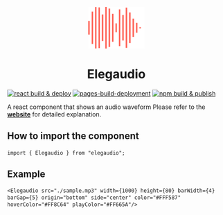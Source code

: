 <p align="center">
<img src="https://github.com/moka-ayumu/elegaudio/blob/aa53cb1e20e8770de3b53deee2616fea632ccf04/public/logo.png" width="130"/>
</p>
<h1 align="center">
  Elegaudio
</h1>

[![react build & deploy](https://github.com/moka-ayumu/elegaudio/actions/workflows/deploy.yml/badge.svg)](https://github.com/moka-ayumu/elegaudio/actions/workflows/deploy.yml)
[![pages-build-deployment](https://github.com/moka-ayumu/elegaudio/actions/workflows/pages/pages-build-deployment/badge.svg)](https://github.com/moka-ayumu/elegaudio/actions/workflows/pages/pages-build-deployment)
[![npm build & publish](https://github.com/moka-ayumu/elegaudio/actions/workflows/publish.yml/badge.svg)](https://github.com/moka-ayumu/elegaudio/actions/workflows/publish.yml)

A react component that shows an audio waveform
Please refer to the [**website**](https://moka-ayumu.github.io/elegaudio/) for detailed explanation.

## How to import the component

```
import { Elegaudio } from "elegaudio";
```

## Example

```
<Elegaudio src="./sample.mp3" width={1000} height={80} barWidth={4} barGap={5} origin="bottom" side="center" color="#FFF587" hoverColor="#FF8C64" playColor="#FF665A"/>
```
